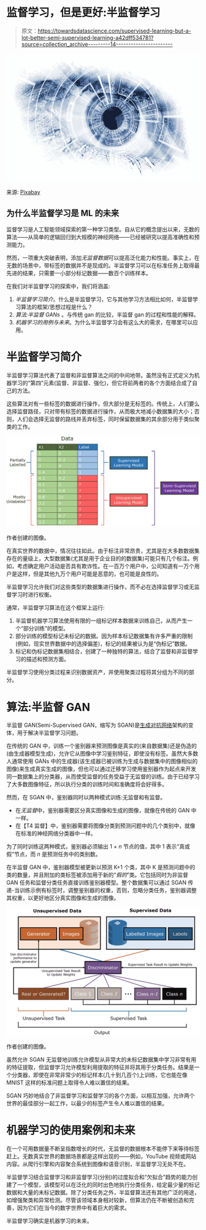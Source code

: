 # 监督学习，但是更好:半监督学习

> 原文：<https://towardsdatascience.com/supervised-learning-but-a-lot-better-semi-supervised-learning-a42dff534781?source=collection_archive---------14----------------------->

![](img/078fe823abc376ba37a49b280c65de25.png)

来源: [Pixabay](https://pixabay.com/illustrations/machine-mechanical-eye-blue-look-1776925/)

## 为什么半监督学习是 ML 的未来

监督学习是人工智能领域探索的第一种学习类型。自从它的概念提出以来，无数的算法——从简单的逻辑回归到大规模的神经网络——已经被研究以提高准确性和预测能力。

然而，一项重大突破表明，添加*无监督数据*可以提高泛化能力和性能。事实上，在无数的场景中，带标签的数据并不是现成的。半监督学习可以在标准任务上取得最先进的结果，只需要一小部分标记数据——数百个训练样本。

在我们对半监督学习的探索中，我们将涵盖:

1.  *半监督学习简介*。什么是半监督学习，它与其他学习方法相比如何，半监督学习算法的框架/思想过程是什么？
2.  *算法:半监督 GANs* 。与传统 gan 的比较，半监督 gan 的过程和性能的解释。
3.  *机器学习的用例与未来*。为什么半监督学习会有这么大的需求，在哪里可以应用。

# 半监督学习简介

半监督学习算法代表了监督和非监督算法之间的中间地带。虽然没有正式定义为机器学习的“第四”元素(监督、非监督、强化)，但它将前两者的各个方面结合成了自己的方法。

这些算法对有一些标签的数据进行操作，但大部分是无标签的。传统上，人们要么选择监督路径，只对带有标签的数据进行操作，从而极大地减小数据集的大小；否则，人们会选择无监督的路线并丢弃标签，同时保留数据集的其余部分用于类似聚类的工作。

![](img/421c1d283fe04f2624dd3f0bd17474a8.png)

作者创建的图像。

在真实世界的数据中，情况往往如此。由于标注非常昂贵，尤其是在大多数数据集存在的量级上，大型数据集(尤其是用于企业目的的数据集)可能只有几个标注。例如，考虑确定用户活动是否具有欺诈性。在一百万个用户中，公司知道有一万个用户是这样，但是其他九万个用户可能是恶意的，也可能是良性的。

半监督学习允许我们对这些类型的数据集进行操作，而不必在选择监督学习或无监督学习时进行权衡。

通常，半监督学习算法在这个框架上运行:

1.  半监督机器学习算法使用有限的一组标记样本数据来训练自己，从而产生一个“部分训练”的模型。
2.  部分训练的模型标记未标记的数据。因为样本标记数据集有许多严重的限制(例如，现实世界数据中的选择偏差)，标记的结果被认为是“伪标记”数据。
3.  标记和伪标记数据集相结合，创建了一种独特的算法，结合了监督和非监督学习的描述和预测方面。

半监督学习使用分类过程来识别数据资产，并使用聚类过程将其分组为不同的部分。

# 算法:半监督 GAN

半监督 GAN(Semi-Supervised GAN，缩写为 SGAN)是[生成对抗网络](https://medium.com/analytics-vidhya/gans-for-everyone-an-intuitive-explanation-of-the-revolutionary-concept-2f962c858b95)架构的变体，用于解决半监督学习问题。

在传统的 GAN 中，训练一个鉴别器来预测图像是真实的(来自数据集)还是伪造的(由生成器模型生成)，允许它从图像中学习鉴别特征，即使没有标签。虽然大多数人通常使用 GANs 中的生成器(该生成器已被训练为生成与数据集中的图像相似的图像)来生成真实生成的图像，但也可以通过迁移学习使用鉴别器作为起点来开发同一数据集上的分类器，从而使受监督的任务受益于无监督的训练。由于已经学习了大多数图像特征，所以执行分类的训练时间和准确度将会好得多。

然而，在 SGAN 中，鉴别器同时以两种模式训练:无监督和有监督。

*   在*无监督*中，鉴别器需要区分真实图像和生成的图像，就像在传统的 GAN 中一样。
*   在【T4 监督】中，鉴别器需要将图像分类到预测问题中的几个类别中，就像在标准的神经网络分类器中一样。

为了同时训练这两种模式，鉴别器必须输出 1 + *n* 节点的值，其中 1 表示“真或假”节点，而 *n* 是预测任务中的类别数。

在半监督 GAN 中，鉴别器模型被更新以预测 K+1 个类，其中 K 是预测问题中的类的数量，并且附加的类标签被添加用于新的“*假的*”类。它包括同时为非监督 GAN 任务和监督分类任务直接训练鉴别器模型。整个数据集可以通过 SGAN 传递-当训练示例有标签时，调整鉴别器的权重，否则，忽略分类任务，鉴别器调整其权重，以更好地区分真实图像和生成的图像。

![](img/8eac26ef5cfb600f4fc4062c1db5c062.png)

作者创建的图像。

虽然允许 SGAN 无监督地训练允许模型从非常大的未标记数据集中学习非常有用的特征提取，但监督学习允许模型利用提取的特征并将其用于分类任务。结果是一个分类器，即使在非常非常少的标记样本(几十到几百个)上训练，它也能在像 MNIST 这样的标准问题上取得令人难以置信的结果。

SGAN 巧妙地结合了非监督学习和监督学习的各个方面，以相互加强，允许两个世界的最佳部分一起工作，以最少的标签产生令人难以置信的结果。

# 机器学习的使用案例和未来

在一个可用数据量不断呈指数增长的时代，无监督的数据根本不能停下来等待标签赶上。无数真实世界的数据场景都是这样出现的——例如，YouTube 视频或网站内容。从爬行引擎和内容聚合系统到图像和语音识别，半监督学习无处不在。

半监督学习结合监督学习和非监督学习(分别)的过度拟合和“欠拟合”趋势的能力创建了一个模型，该模型可以在泛化的同时出色地执行分类任务，给定最少量的标记数据和大量的未标记数据。除了分类任务之外，半监督算法还有其他广泛的用途，如增强聚类和异常检测。尽管该领域本身相对较新，但算法仍在不断被创造和完善，因为它们在当今的数字世界中有着巨大的需求。

半监督学习确实是机器学习的未来。